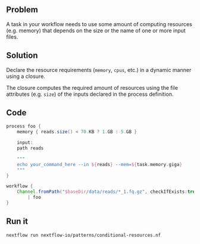 ## Problem 

A task in your workflow needs to use some amount of computing 
resources (e.g. memory) that depends on the size or the name of one 
or more input files. 

## Solution 

Declare the resource requirements (`memory`, `cpus`, etc.)
in a dynamic manner using a closure. 

The closure computes the required amount of resources using the file 
attributes (e.g. `size`) of the inputs declared in the process
definition.

## Code 

```groovy
process foo {
    memory { reads.size() < 70.KB ? 1.GB : 5.GB }

    input:
    path reads

    """
    echo your_command_here --in ${reads} --mem=${task.memory.giga}
    """
}

workflow {
    Channel.fromPath("$baseDir/data/reads/*_1.fq.gz", checkIfExists:true) \
        | foo
}
```

## Run it 

```bash
nextflow run nextflow-io/patterns/conditional-resources.nf
```
